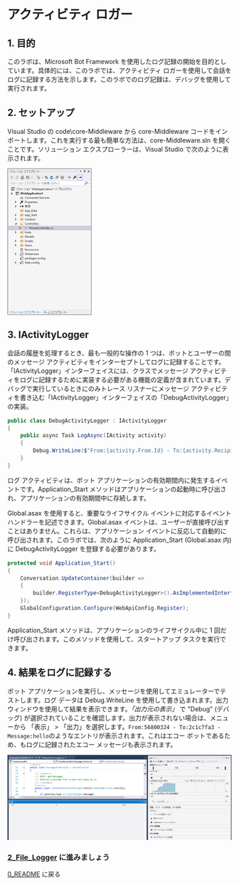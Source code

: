 ﻿# アクティビティ ロガー

## 1. 目的

このラボは、Microsoft Bot Framework を使用したログ記録の開始を目的としています。具体的には、このラボでは、アクティビティ ロガーを使用して会話をログに記録する方法を示します。このラボでのログ記録は、デバッグを使用して実行されます。

## 2. セットアップ

Visual Studio の code\core-Middleware から core-Middleware コードをインポートします。これを実行する最も簡単な方法は、core-Middleware.sln を開くことです。ソリューション エクスプローラーは、Visual Studio で次のように表示されます。

![ソリューション エクスプローラー](images/SolutionExplorer.png)

## 3. IActivityLogger

会話の履歴を処理するとき、最も一般的な操作の 1 つは、ボットとユーザーの間のメッセージ アクティビティをインターセプトしてログに記録することです。「IActivityLogger」インターフェイスには、クラスでメッセージ アクティビティをログに記録するために実装する必要がある機能の定義が含まれています。デバッグで実行しているときにのみトレース リスナーにメッセージ アクティビティを書き込む「IActivityLogger」インターフェイスの「DebugActivityLogger」の実装。

````C#
public class DebugActivityLogger : IActivityLogger
{
    public async Task LogAsync(IActivity activity)
    {
        Debug.WriteLine($"From:{activity.From.Id} - To:{activity.Recipient.Id} - Message:{activity.AsMessageActivity().Text}");
    }
}
````
ログ アクティビティは、ボット アプリケーションの有効期間内に発生するイベントです。Application_Start メソッドはアプリケーションの起動時に呼び出され、アプリケーションの有効期間中に存続します。

Global.asax を使用すると、重要なライフサイクル イベントに対応するイベント ハンドラーを記述できます。Global.asax イベントは、ユーザーが直接呼び出すことはありません。これらは、アプリケーション イベントに反応して自動的に呼び出されます。このラボでは、次のように Application_Start (Global.asax 内) に DebugActivityLogger を登録する必要があります。

````C#
protected void Application_Start()
{
    Conversation.UpdateContainer(builder =>
    {
        builder.RegisterType<DebugActivityLogger>().AsImplementedInterfaces().InstancePerDependency();
    });
    GlobalConfiguration.Configure(WebApiConfig.Register);
}
````

Application_Start メソッドは、アプリケーションのライフサイクル中に 1 回だけ呼び出されます。このメソッドを使用して、スタートアップ タスクを実行できます。

## 4. 結果をログに記録する

ボット アプリケーションを実行し、メッセージを使用してエミュレーターでテストします。ログ データは Debug.WriteLine を使用して書き込まれます。出力ウィンドウを使用して結果を表示できます。*「出力元の表示」* で "Debug" (デバッグ) が選択されていることを確認します。出力が表示されない場合は、メニューから 「表示」 > 「出力」を選択します。````From:56800324 - To:2c1c7fa3 - Message:hello````のようなエントリが表示されます。これはエコー ボットであるため、もログに記録されたエコー メッセージも表示されます。

![結果をログに記録する](images/LogResults.png)

### [2_File_Logger](2_File_Logger.md) に進みましょう

[0_README](../0_README.md) に戻る